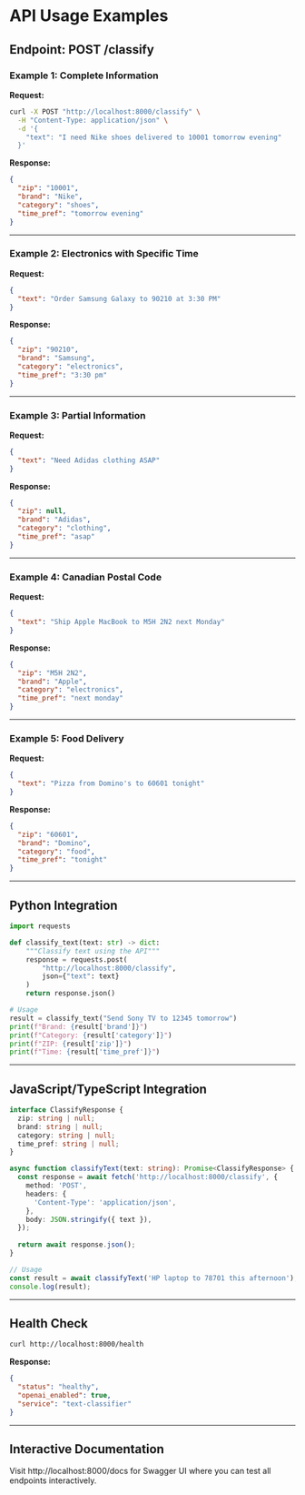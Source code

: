 # API Usage Examples

## Endpoint: POST /classify

### Example 1: Complete Information
**Request:**
```bash
curl -X POST "http://localhost:8000/classify" \
  -H "Content-Type: application/json" \
  -d '{
    "text": "I need Nike shoes delivered to 10001 tomorrow evening"
  }'
```

**Response:**
```json
{
  "zip": "10001",
  "brand": "Nike",
  "category": "shoes",
  "time_pref": "tomorrow evening"
}
```

---

### Example 2: Electronics with Specific Time
**Request:**
```json
{
  "text": "Order Samsung Galaxy to 90210 at 3:30 PM"
}
```

**Response:**
```json
{
  "zip": "90210",
  "brand": "Samsung",
  "category": "electronics",
  "time_pref": "3:30 pm"
}
```

---

### Example 3: Partial Information
**Request:**
```json
{
  "text": "Need Adidas clothing ASAP"
}
```

**Response:**
```json
{
  "zip": null,
  "brand": "Adidas",
  "category": "clothing",
  "time_pref": "asap"
}
```

---

### Example 4: Canadian Postal Code
**Request:**
```json
{
  "text": "Ship Apple MacBook to M5H 2N2 next Monday"
}
```

**Response:**
```json
{
  "zip": "M5H 2N2",
  "brand": "Apple",
  "category": "electronics",
  "time_pref": "next monday"
}
```

---

### Example 5: Food Delivery
**Request:**
```json
{
  "text": "Pizza from Domino's to 60601 tonight"
}
```

**Response:**
```json
{
  "zip": "60601",
  "brand": "Domino",
  "category": "food",
  "time_pref": "tonight"
}
```

---

## Python Integration

```python
import requests

def classify_text(text: str) -> dict:
    """Classify text using the API"""
    response = requests.post(
        "http://localhost:8000/classify",
        json={"text": text}
    )
    return response.json()

# Usage
result = classify_text("Send Sony TV to 12345 tomorrow")
print(f"Brand: {result['brand']}")
print(f"Category: {result['category']}")
print(f"ZIP: {result['zip']}")
print(f"Time: {result['time_pref']}")
```

---

## JavaScript/TypeScript Integration

```typescript
interface ClassifyResponse {
  zip: string | null;
  brand: string | null;
  category: string | null;
  time_pref: string | null;
}

async function classifyText(text: string): Promise<ClassifyResponse> {
  const response = await fetch('http://localhost:8000/classify', {
    method: 'POST',
    headers: {
      'Content-Type': 'application/json',
    },
    body: JSON.stringify({ text }),
  });
  
  return await response.json();
}

// Usage
const result = await classifyText('HP laptop to 78701 this afternoon');
console.log(result);
```

---

## Health Check

```bash
curl http://localhost:8000/health
```

**Response:**
```json
{
  "status": "healthy",
  "openai_enabled": true,
  "service": "text-classifier"
}
```

---

## Interactive Documentation

Visit http://localhost:8000/docs for Swagger UI where you can test all endpoints interactively.

